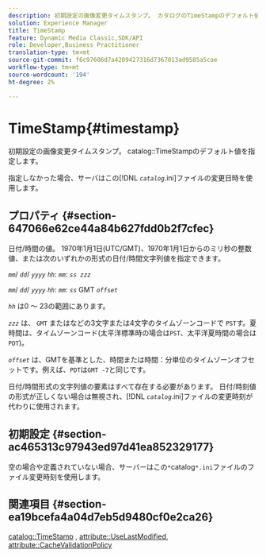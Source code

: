 ```yaml
---
description: 初期設定の画像変更タイムスタンプ。 カタログのTimeStampのデフォルト値を指定します。
solution: Experience Manager
title: TimeStamp
feature: Dynamic Media Classic,SDK/API
role: Developer,Business Practitioner
translation-type: tm+mt
source-git-commit: f6c97606d7a4209427316d7367013ad9585a5cae
workflow-type: tm+mt
source-wordcount: '194'
ht-degree: 2%

---
```



# TimeStamp{#timestamp}

初期設定の画像変更タイムスタンプ。 catalog::TimeStampのデフォルト値を指定します。

指定しなかった場合、サーバはこの&#x200B;[!DNL *`catalog`*.ini]ファイルの変更日時を使用します。

## プロパティ {#section-647066e62ce44a84b627fdd0b2f7cfec}

日付/時間の値。 1970年1月1日(UTC/GMT)、1970年1月1日からのミリ秒の整数値、または次のいずれかの形式の日付/時間文字列値を指定できます。

*`mm`*/  *`dd`*/  *`yyyy`* *`hh`*: *`mm`*:  *`ss zzz`*

*`mm`*/  *`dd`*/  *`yyyy`* *`hh`*: *`mm`*: *`ss`* GMT  *`offset`*

*`hh`* は0 ～ 23の範囲にあります。

*`zzz`* は、 `GMT` またはなどの3文字または4文字のタイムゾーンコードで `PST`す。夏時間は、タイムゾーンコード(太平洋標準時の場合は`PST`、太平洋夏時間の場合は`PDT`)。

*`offset`* は、GMTを基準とした、時間または時間：分単位のタイムゾーンオフセットです。例えば、`PDT`は`GMT -7`と同じです。

日付/時間形式の文字列値の要素はすべて存在する必要があります。 日付/時刻値の形式が正しくない場合は無視され、[!DNL *`catalog`*.ini]ファイルの変更時刻が代わりに使用されます。

## 初期設定 {#section-ac465313c97943ed97d41ea852329177}

空の場合や定義されていない場合、サーバーはこの`*`catalog`*.ini`ファイルのファイル変更時刻を使用します。

## 関連項目 {#section-ea19bcefa4a04d7eb5d9480cf0e2ca26}

[catalog::TimeStamp](../../../../../is-api/image-catalog/image-serving-api-ref/c-image-catalog-reference/c-image-svg-data-reference/c-image-data-reference/r-timestamp-cat.md#reference-59a27b72f4cb4a53a3baba83214c4ded) ,  [attribute::UseLastModified](../../../../../is-api/image-catalog/image-serving-api-ref/c-image-catalog-reference/c-attributes-reference/r-uselastmodified.md#reference-73ecc421e6864a38aec5a4775f06b8e8),  [attribute::CacheValidationPolicy](../../../../../is-api/image-catalog/image-serving-api-ref/c-image-catalog-reference/c-attributes-reference/r-cachevalidationpolicy.md#reference-e55e52fd749041718a9af69fa2027b57)
